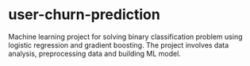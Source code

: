 # user-churn-prediction

Machine learning project for solving binary classification problem using logistic regression and gradient boosting. 
The project involves data analysis, preprocessing data and building ML model.
